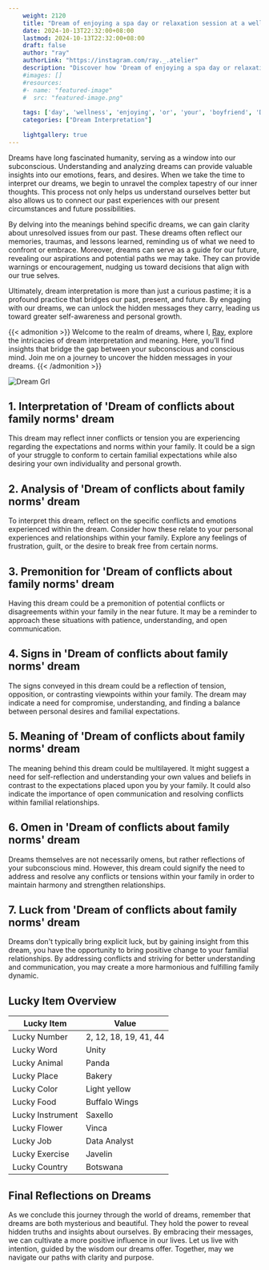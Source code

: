 ```yaml
---
    weight: 2120
    title: "Dream of enjoying a spa day or relaxation session at a wellness center with your boyfriend"  # Assuming 'title' column exists
    date: 2024-10-13T22:32:00+08:00
    lastmod: 2024-10-13T22:32:00+08:00
    draft: false
    author: "ray"
    authorLink: "https://instagram.com/ray._.atelier"
    description: "Discover how 'Dream of enjoying a spa day or relaxation session at a wellness center with your boyfriend' can interpret your future and uncover its significant meanings in your life."
    #images: []
    #resources:
    #- name: "featured-image"
    #  src: "featured-image.png"
    
    tags: ['day', 'wellness', 'enjoying', 'or', 'your', 'boyfriend', 'Dream', 'session', 'a', 'spa', 'relaxation', 'center', 'of', 'with', 'at']
    categories: ["Dream Interpretation"]
    
    lightgallery: true
---
```

    
Dreams have long fascinated humanity, serving as a window into our subconscious. Understanding and analyzing dreams can provide valuable insights into our emotions, fears, and desires. When we take the time to interpret our dreams, we begin to unravel the complex tapestry of our inner thoughts. This process not only helps us understand ourselves better but also allows us to connect our past experiences with our present circumstances and future possibilities.

By delving into the meanings behind specific dreams, we can gain clarity about unresolved issues from our past. These dreams often reflect our memories, traumas, and lessons learned, reminding us of what we need to confront or embrace. Moreover, dreams can serve as a guide for our future, revealing our aspirations and potential paths we may take. They can provide warnings or encouragement, nudging us toward decisions that align with our true selves.

Ultimately, dream interpretation is more than just a curious pastime; it is a profound practice that bridges our past, present, and future. By engaging with our dreams, we can unlock the hidden messages they carry, leading us toward greater self-awareness and personal growth.

{{< admonition >}}
Welcome to the realm of dreams, where I, [Ray](https://instagram.com/ray._.atelier), explore the intricacies of dream interpretation and meaning. Here, you’ll find insights that bridge the gap between your subconscious and conscious mind. Join me on a journey to uncover the hidden messages in your dreams.
{{< /admonition >}}

![Dream Grl](https://cdn.pixabay.com/photo/2017/11/02/03/35/gothic-2910057_1280.jpg "Dream Grl")

## 1. Interpretation of 'Dream of conflicts about family norms' dream

This dream may reflect inner conflicts or tension you are experiencing regarding the expectations and norms within your family. It could be a sign of your struggle to conform to certain familial expectations while also desiring your own individuality and personal growth.

## 2. Analysis of 'Dream of conflicts about family norms' dream

To interpret this dream, reflect on the specific conflicts and emotions experienced within the dream. Consider how these relate to your personal experiences and relationships within your family. Explore any feelings of frustration, guilt, or the desire to break free from certain norms.

## 3. Premonition for 'Dream of conflicts about family norms' dream

Having this dream could be a premonition of potential conflicts or disagreements within your family in the near future. It may be a reminder to approach these situations with patience, understanding, and open communication.

## 4. Signs in 'Dream of conflicts about family norms' dream

The signs conveyed in this dream could be a reflection of tension, opposition, or contrasting viewpoints within your family. The dream may indicate a need for compromise, understanding, and finding a balance between personal desires and familial expectations.

## 5. Meaning of 'Dream of conflicts about family norms' dream

The meaning behind this dream could be multilayered. It might suggest a need for self-reflection and understanding your own values and beliefs in contrast to the expectations placed upon you by your family. It could also indicate the importance of open communication and resolving conflicts within familial relationships.

## 6. Omen in 'Dream of conflicts about family norms' dream

Dreams themselves are not necessarily omens, but rather reflections of your subconscious mind. However, this dream could signify the need to address and resolve any conflicts or tensions within your family in order to maintain harmony and strengthen relationships.

## 7. Luck from 'Dream of conflicts about family norms' dream

Dreams don't typically bring explicit luck, but by gaining insight from this dream, you have the opportunity to bring positive change to your familial relationships. By addressing conflicts and striving for better understanding and communication, you may create a more harmonious and fulfilling family dynamic.

## Lucky Item Overview
| Lucky Item          | Value              |
|---------------|--------------------|
| Lucky Number        | 2, 12, 18, 19, 41, 44  |
| Lucky Word          | Unity |
| Lucky Animal        | Panda |
| Lucky Place         | Bakery     |
| Lucky Color         | Light yellow     |
| Lucky Food          | Buffalo Wings      |
| Lucky Instrument    | Saxello |
| Lucky Flower        | Vinca    |
| Lucky Job           | Data Analyst       |
| Lucky Exercise      | Javelin  |
| Lucky Country       | Botswana    |


##  Final Reflections on Dreams

As we conclude this journey through the world of dreams, remember that dreams are both mysterious and beautiful. They hold the power to reveal hidden truths and insights about ourselves. By embracing their messages, we can cultivate a more positive influence in our lives. Let us live with intention, guided by the wisdom our dreams offer. Together, may we navigate our paths with clarity and purpose.
